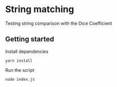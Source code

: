 # String matching
Testing string comparison with the Dice Coefficient

## Getting started

Install dependencies

```
yarn install
```

Run the script

```
node index.js
```
